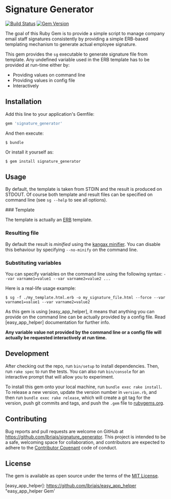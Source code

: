 # Signature Generator

[![Build Status](https://travis-ci.org/lbriais/signature_generator.svg)](https://travis-ci.org/lbriais/signature_generator)
[![Gem Version](https://badge.fury.io/rb/signature_generator.svg)](http://badge.fury.io/rb/signature_generator)

The goal of this Ruby Gem is to provide a simple script to manage company email staff signatures consistently
by providing a simple ERB-based templating mechanism to generate actual employee signature. 


This gem provides the `sg` executable to generate signature file from template.
Any undefined variable used in the ERB template has to be provided at run-time either by:

* Providing values on command line
* Providing values in config file
* Interactively

## Installation

Add this line to your application's Gemfile:

```ruby
gem 'signature_generator'
```

And then execute:

    $ bundle

Or install it yourself as:

    $ gem install signature_generator

## Usage

By default, the template is taken from STDIN and the result is produced on STDOUT. Of course both template and
result files can be specified on command line (see `sg --help` to see all options).

### Template

The template is actually an [ERB](http://www.stuartellis.name/articles/erb/) template.

### Resulting file

By default the result is _minified_ using the [kangax minifier](https://github.com/kangax/html-minifier/). You can disable
this behaviour by specifying `--no-minify` on the command line.

### Substituting variables

You can specify variables on the command line using the following syntax: `--var varname1=value1 --var varname2=value2 ...`

Here is a real-life usage example:

    $ sg -f ./my_template.html.erb -o my_signature_file.html --force --var varname1=value1 --var varname2=value2 

As this gem is using [easy_app_helper], it means that anything you can provide on the command line can 
be actually provided by a config file. Read [easy_app_helper] documentation for further info.

__Any variable value not provided by the command line or a config file will actually be requested interactively at run time.__

## Development

After checking out the repo, run `bin/setup` to install dependencies. Then, run `rake spec` to run the tests. 
You can also run `bin/console` for an interactive prompt that will allow you to experiment.

To install this gem onto your local machine, run `bundle exec rake install`. 
To release a new version, update the version number in `version.rb`, and then run `bundle exec rake release`, 
which will create a git tag for the version, push git commits and tags, and push the `.gem` file 
to [rubygems.org](https://rubygems.org).

## Contributing

Bug reports and pull requests are welcome on GitHub at https://github.com/lbriais/signature_generator. 
This project is intended to be a safe, welcoming space for collaboration, and contributors are expected 
to adhere to the [Contributor Covenant](http://contributor-covenant.org) code of conduct.


## License

The gem is available as open source under the terms of the [MIT License](http://opensource.org/licenses/MIT).

[easy_app_helper]: https://github.com/lbriais/easy_app_helper "easy_app_helper Gem'